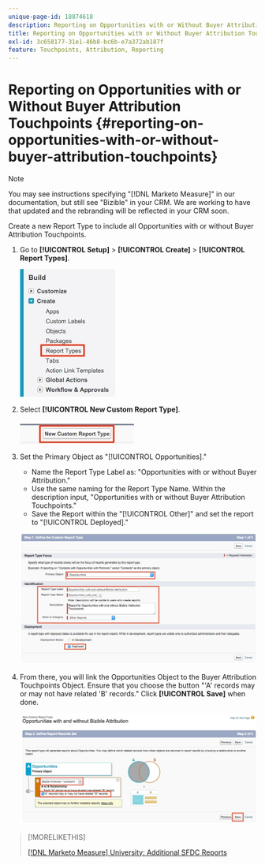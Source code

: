 ```yaml
---
unique-page-id: 18874618
description: Reporting on Opportunities with or Without Buyer Attribution Touchpoints - [!DNL Marketo Measure] - Product Documentation
title: Reporting on Opportunities with or Without Buyer Attribution Touchpoints
exl-id: 3c658177-31e1-46b8-bc6b-e7a372ab187f
feature: Touchpoints, Attribution, Reporting
---
```

# Reporting on Opportunities with or Without Buyer Attribution Touchpoints {#reporting-on-opportunities-with-or-without-buyer-attribution-touchpoints}

>[!NOTE]
>
>You may see instructions specifying "[!DNL Marketo Measure]" in our documentation, but still see "Bizible" in your CRM. We are working to have that updated and the rebranding will be reflected in your CRM soon.

Create a new Report Type to include all Opportunities with or without Buyer Attribution Touchpoints.

1. Go to **[!UICONTROL Setup]** > **[!UICONTROL Create]** > **[!UICONTROL Report Types]**.

   ![](assets/1-1.jpg)

1. Select **[!UICONTROL New Custom Report Type]**.

   ![](assets/2-1.jpg)

1. Set the Primary Object as "[!UICONTROL Opportunities]."

    * Name the Report Type Label as: "Opportunities with or without Buyer Attribution."
    * Use the same naming for the Report Type Name. Within the description input, "Opportunities with or without Buyer Attribution Touchpoints."
    * Save the Report within the "[!UICONTROL Other]" and set the report to "[!UICONTROL Deployed]."

   ![](assets/3-1.jpg)

1. From there, you will link the Opportunities Object to the Buyer Attribution Touchpoints Object. Ensure that you choose the button "'A' records may or may not have related 'B' records." Click **[!UICONTROL Save]** when done.

   ![](assets/4-1.jpg)

>[!MORELIKETHIS]
>
>[[!DNL Marketo Measure] University: Additional SFDC Reports](https://universityonline.marketo.com/courses/bizible-fundamentals-bizible-102/#/page/5c5cb68dfb384d0c9fb96cd0)

